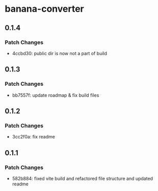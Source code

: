 # banana-converter

## 0.1.4

### Patch Changes

- 4ccbd30: public dir is now not a part of build

## 0.1.3

### Patch Changes

- bb7557f: update roadmap & fix build files

## 0.1.2

### Patch Changes

- 3cc2f0a: fix readme

## 0.1.1

### Patch Changes

- 582b884: fixed vite build and refactored file structure and updated readme

